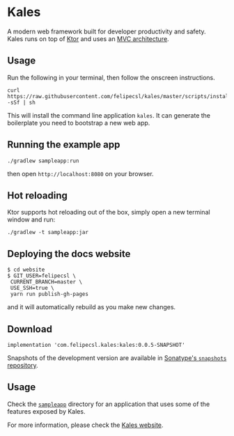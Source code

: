 # Kales

A modern web framework built for developer productivity and safety.  
Kales runs on top of [Ktor](https://ktor.io/) and uses an [MVC architecture](https://en.wikipedia.org/wiki/Model%E2%80%93view%E2%80%93controller). 

## Usage

Run the following in your terminal, then follow the onscreen instructions.

```
curl https://raw.githubusercontent.com/felipecsl/kales/master/scripts/install -sSf | sh
```

This will install the command line application `kales`. It can generate the boilerplate
you need to bootstrap a new web app.

## Running the example app

```
./gradlew sampleapp:run
```
then open `http://localhost:8080` on your browser.

## Hot reloading

Ktor supports hot reloading out of the box, simply open a new terminal window and run:

```
./gradlew -t sampleapp:jar
```

## Deploying the docs website

```
$ cd website
$ GIT_USER=felipecsl \
 CURRENT_BRANCH=master \
 USE_SSH=true \
 yarn run publish-gh-pages
```

and it will automatically rebuild as you make new changes.

## Download

```
implementation 'com.felipecsl.kales:kales:0.0.5-SNAPSHOT'
```

Snapshots of the development version are available in
[Sonatype's `snapshots` repository](https://oss.sonatype.org/content/repositories/snapshots/).

## Usage

Check the [`sampleapp`](https://github.com/felipecsl/kales/tree/master/sampleapp/src/main/kotlin/kales/sample) 
directory for an application that uses some of the features exposed by Kales.

For more information, please check the [Kales website](https://kales.dev/).